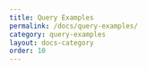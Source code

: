 ```yaml
---
title: Query Examples
permalink: /docs/query-examples/
category: query-examples
layout: docs-category
order: 10
---
```

